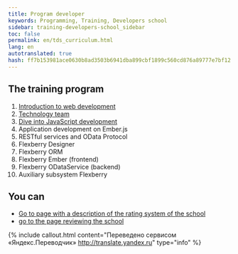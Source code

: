 ```yaml
---
title: Program developer
keywords: Programming, Training, Developers school
sidebar: training-developers-school_sidebar
toc: false
permalink: en/tds_curriculum.html
lang: en
autotranslated: true
hash: ff7b153981ace0630b8ad3503b6941dba899cbf1899c560cd876a89777e7bf12
---
```


## The training program

1. [Introduction to web development](tds_module1-about.html)
2. [Technology team](tds_module2-about.html)
3. [Dive into JavaScript development](tds_module3-about.html)
4. Application development on Ember.js
5. RESTful services and OData Protocol
6. Flexberry Designer
7. Flexberry ORM
8. Flexberry Ember (frontend)
9. Flexberry ODataService (backend)
10. Auxiliary subsystem Flexberry

## You can

* [Go to page with a description of the rating system of the school](tds_rating.html) <i class="fa fa-arrow-right" aria-hidden="true"></i>
* <i class="fa fa-arrow-left" aria-hidden="true"></i> [go to the page reviewing the school](tds_landing-page.html)



{% include callout.html content="Переведено сервисом «Яндекс.Переводчик» <http://translate.yandex.ru>" type="info" %}